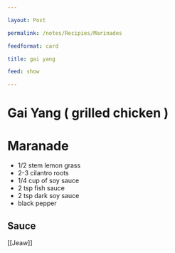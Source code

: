 ```yaml
---

layout: Post

permalink: /notes/Recipies/Marinades

feedformat: card

title: gai yang

feed: show

---
```



# Gai Yang ( grilled chicken ) 


# Maranade
- 1/2 stem lemon grass
- 2-3 cilantro roots
- 1/4 cup of soy sauce
- 2 tsp fish sauce
- 2 tsp dark soy sauce
- black pepper


## Sauce 
[[Jeaw]]

